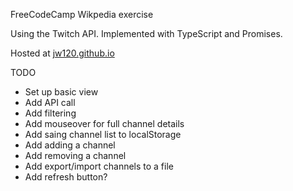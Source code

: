 
FreeCodeCamp Wikpedia exercise

Using the Twitch API. Implemented with TypeScript and Promises.

Hosted at [jw120.github.io](https://jw120.github.io)



TODO

* Set up basic view
* Add API call
* Add filtering
* Add mouseover for full channel details
* Add saing channel list to localStorage
* Add adding a channel
* Add removing a channel
* Add export/import channels to a file
* Add refresh button?